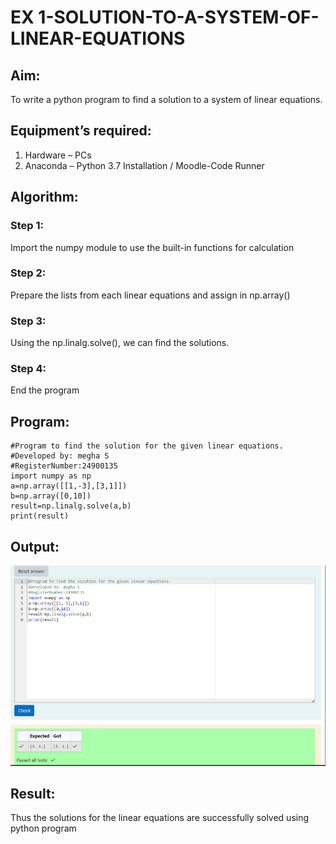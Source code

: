 # EX 1-SOLUTION-TO-A-SYSTEM-OF-LINEAR-EQUATIONS
## Aim:
To write a python program to find a solution to a system of linear equations.
## Equipment’s required:
1. 	Hardware – PCs
2. 	Anaconda – Python 3.7 Installation / Moodle-Code Runner
## Algorithm:
### Step 1: 
Import the numpy module to use the built-in functions for calculation
### Step 2: 
Prepare the lists from each linear equations and assign in np.array()
### Step 3: 
Using the np.linalg.solve(), we can find the solutions.
### Step 4: 
End the program
## Program:

    #Program to find the solution for the given linear equations.
    #Developed by: megha S
    #RegisterNumber:24900135
    import numpy as np
    a=np.array([[1,-3],[3,1]])
    b=np.array([0,10])
    result=np.linalg.solve(a,b)
    print(result)



## Output:
![output](<Screenshot 2024-10-27 205936-1.png>)



## Result: 
Thus the solutions for the linear equations are successfully solved using python program

